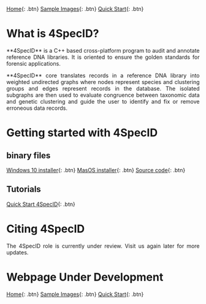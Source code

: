 [Home](https://4specid.github.io){: .btn}
[Sample Images](https://econdesousa.github.io/SampleIamges){: .btn}
[Quick Start](https://https://github.com/4SpecID/4SpecID/Tutorial/README.md){: .btn}

# What is 4SpecID?

<p align="justify"> **4SpecID** is a C++ based cross-platform program to audit and annotate reference DNA libraries. 
It is oriented to ensure the golden standards for forensic applications.</p>
<p align="justify"> **4SpecID** core translates records in a reference DNA library into weighted undirected graphs where nodes represent species and clustering groups and edges represent records in the database. The isolated subgraphs are then used to evaluate congruence between taxonomic data and genetic clustering and guide the user to identify and fix or remove erroneous data records.
</p>

# Getting started with 4SpecID

## binary files
[Windows 10 installer](https://www.dropbox.com/transfer/AAAAAIKFs4JK0vsVV2bAtF4wD6Nn0NbyegsbAbFNXj5lQDTt-Pp5jTQ){: .btn}
[MasOS installer](https://https://github.com/4SpecID/4SpecID/release1){: .btn}
[Source code](https://https://github.com/4SpecID/4SpecID/src){: .btn}

## Tutorials
[Quick Start 4SpecID](https://https://github.com/4SpecID/4SpecID/Tutorial/README.md){: .btn}

# Citing 4SpecID
<p align="justify">The 4SpecID role is currently under review. Visit us again later for more updates.</p>
<!--- 
4SpecID is descended from earlier work:
Conde-Sousa, E., Pinto, N., Amorim, A. Reference DNA databases for forensic species identification: Auditing algorithms (2019) Forensic Science International: Genetics Supplement Series, 7 (1), pp. 564-566. DOI: 10.1016/j.fsigss.2019.10.091
--->


<!--- 
# Developing team
to be added
--->




# Webpage Under Development

[Home](https://4specid.github.io){: .btn}
[Sample Images](https://econdesousa.github.io/SampleIamges){: .btn}
[Quick Start](https://https://github.com/4SpecID/4SpecID/Tutorial/README.md){: .btn}